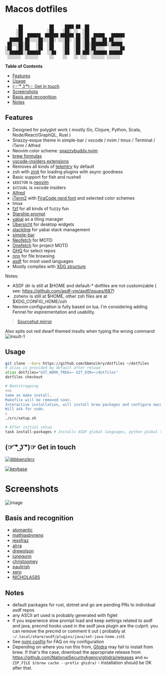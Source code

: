 # Macos dotfiles
```

      ██            ██     ████ ██  ██
     ░██           ░██    ░██░ ░░  ░██
     ░██  ██████  ██████ ██████ ██ ░██  █████   ██████
  ██████ ██░░░░██░░░██░ ░░░██░ ░██ ░██ ██░░░██ ██░░░░
 ██░░░██░██   ░██  ░██    ░██  ░██ ░██░███████░░█████
░██  ░██░██   ░██  ░██    ░██  ░██ ░██░██░░░░  ░░░░░██
░░██████░░██████   ░░██   ░██  ░██ ███░░██████ ██████
 ░░░░░░  ░░░░░░     ░░    ░░   ░░ ░░░  ░░░░░░ ░░░░░░

```

**Table of Contents**

- [Features](#features)
- [Usage](#usage)
- [(☞ ͡° ͜ʖ ͡°)☞ Get in touch](#%E2%98%9E-%CD%A1%C2%B0-%CD%9C%CA%96-%CD%A1%C2%B0%E2%98%9E-get-in-touch)
- [Screenshots](#screenshots)
- [Basis and recognition](#basis-and-recognition)
- [Notes](#notes)

## Features
* Designed for polyglot work ( mostly Go, Clojure, Python, Scala, Node/React/GraphQL, Rust )
* Snazzy-esque theme in simple-bar / vscode / nvim / tmux / Terminal / iTerm / Alfred
* Neovim color scheme: [snazzybuddy.nvim](https://github.com/bbenzikry/snazzybuddy.nvim)
* [brew formulas](./.config/brewfile/Brewfile)
* [vscode-insiders extensions](./.config/code-insiders/Codefile)
* Removes all kinds of [telemtry](./profile/01-telemetry.zsh) by default
* zsh with [zinit](https://github.com/zdharma/zinit) for loading plugins with async goodness
* Basic support for fish and nushell
* ``$EDITOR`` is [neovim](https://neovim.io)
* ``$VISUAL`` is vscode insiders
* [Alfred](https://www.alfredapp.com)
* [iTerm2](https://iterm2.com) with [FiraCode nerd font](https://github.com/ryanoasis/nerd-fonts/tree/master/patched-fonts/FiraCode) and selected color schemes
* tmux
* [fzf](https://github.com/junegunn/fzf) for all kinds of fuzzy fun
* [Starship prompt](https://starship.rs)
* [yabai](https://github.com/koekeishiya/yabai) as a tiling manager
* [Übersicht](http://tracesof.net/uebersicht/) for desktop widgets
* [stackline](https://github.com/AdamWagner/stackline) for yabai stack management
* [simple-bar](https://github.com/Jean-Tinland/simple-bar)
* [Neofetch](https://github.com/dylanaraps/neofetch) for MOTD
* [Onefetch](https://github.com/o2sh/onefetch) for project MOTD
* [GHQ](https://github.com/x-motemen/ghq) for select repos
* [nnn](https://github.com/jarun/nnn) for file browsing
* [asdf](https://asdf-vm.com/) for most used languages
* Mostly complies with [XDG structure](https://specifications.freedesktop.org/basedir-spec/basedir-spec-0.6.html)

Notes:
* ASDF dir is still at $HOME and default-* dotfiles are not customizable ( see: https://github.com/asdf-vm/asdf/issues/687)
* .zshenv is still at $HOME, other zsh files are at $XDG_CONFIG_HOME/zsh
* Neovim configuration is fully based on lua. I'm considering adding Fennel for expirementation and usability.

> [Sourcehut mirror](https://git.sr.ht/~bbenzikry/dotfiles)

Also spits out red dwarf themed insults when typing the wrong command
![insult-1](https://user-images.githubusercontent.com/1993348/110026305-27d7e400-7d39-11eb-9a27-2f9259842374.png)

## Usage
```bash
git clone --bare https://github.com/bbenzikry/dotfiles ~/dotfiles
# alias is provided by default after reload
alias dotfiles="GIT_WORK_TREE=~ GIT_DIR=~/dotfiles"
dotfiles checkout

# Bootstrapping
<<c
Same as make install.
Makefile will be removed soon.
Interactive installation, will install brew packages and configure macos defaults.
Will ask for sudo.
c
./src/setup.sh

# After initial setup
task install-packages # Installs ASDF global languages, python global tooling ( via pipx ) and vscode extensions if needed.
```

## (☞ ͡° ͜ʖ ͡°)☞ Get in touch

[![@bbenzikry](https://img.shields.io/twitter/follow/bbenzikry.svg?style=social&label=@bbenzikry)](https://twitter.com/bbenzikry)

[![keybase](https://badgen.net/keybase/pgp/beni)](https://keybase.io/beni)


# Screenshots
![image](https://user-images.githubusercontent.com/1993348/113521692-cdce7680-95a3-11eb-85ed-396b85725a28.png)



## Basis and recognition
- [atomantic](https://github.com/atomantic/dotfiles)
- [mathiasbynens](https://github.com/mathiasbynens/dotfiles)
- [jessfraz](https://github.com/jessfraz/dotfiles)
- [alrra](https://github.com/alrra/dotfiles)
- [drewolson](https://github.com/drewolson/vim_dotfiles)
- [junegunn](https://github.com/junegunn/dotfiles)
- [christoomey](https://github.com/christoomey/dotfiles)
- [paulirish](https://github.com/paulirish/dotfiles)
- [xero](https://github.com/xero/dotfiles)
- [NICHOLAS85](https://github.com/NICHOLAS85/dotfiles/)


## Notes
* default packages for rust, dotnet and go are pending PRs to individual asdf repos
* any ASCII art used is probably generated with figlet
* If you experience slow prompt load and keep settings related to asdf and java, precmd hooks used in the asdf java plugin are the culprit. you can remove the precmd or comment it out ( probably at ``~/.local/share/asdf/plugins/java/set-java-home.zsh``)
* See [nvim config](./.config/nvim) for FAQ on my configuration
* Depending on where you run this from, [Ghidra](https://ghidra-sre.org) may fail to install from brew. If that's the case, download the appropriate release from https://github.com/NationalSecurityAgency/ghidra/releases and ``mv ZIP_FILE $(brew cache --prefix ghidra)`` - installation should be OK after that.
